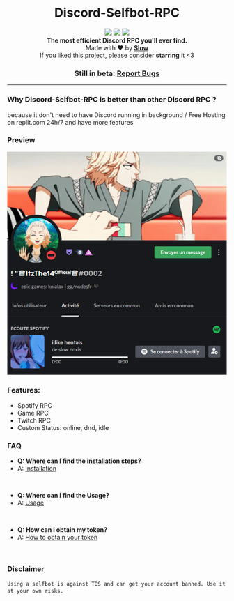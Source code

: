 <h1 align="center">Discord-Selfbot-RPC</h1>

<p align="center">
  <a href="https://github.com/slowwdev/Discord-Selfbot-RPC"><img src="https://img.shields.io/github/last-commit/slowwdev/Discord-Selfbot-RPC?style=flat" /></a>
  <a href="https://github.com/slowwdev/Discord-Selfbot-RPC/stargazers"><img src="https://img.shields.io/github/stars/slowwdev/Discord-Selfbot-RPC?style=flat" /></a>
  <a href="https://github.com/slowwdev/Discord-Selfbot-RPC"><img src="https://visitor-badge.laobi.icu/badge?page_id=slowwdev.Discord-Selfbot-RPC" /></a>
 
  <br>
  <b>The most efficient Discord RPC you'll ever find.</b><br>
  Made with ❤ by <b><a href="https://github.com/slowwdev">Slow</a></b>
  <br>
  If you liked this project, please consider <b>starring</b> it <3
</p>
<h3 align="center">Still in beta: <a href="https://github.com/slowwdev/Discord-Selfbot-RPC/issues">Report Bugs</a></h3>

---

 ### Why Discord-Selfbot-RPC is better than other Discord RPC ?

 because it don't need to have Discord running in background / Free Hosting on replit.com 24h/7 and have more features

### Preview
![Screenshot](screenshot.png)

### Features:

- Spotify RPC
- Game RPC
- Twitch RPC
- Custom Status: online, dnd, idle

### FAQ
- **Q: Where can I find the installation steps?**
- A: [Installation](https://github.com/slowwdev/Discord-Selfbot-RPC/wiki/Installation)

<br />

- **Q: Where can I find the Usage?**
- A: [Usage](https://github.com/slowwdev/Discord-Selfbot-RPC/wiki/Usage)

<br />

- **Q: How can I obtain my token?**
- A: [How to obtain your token](https://www.youtube.com/watch?v=rawcwqFJCCE)

<br />

### Disclaimer
```
Using a selfbot is against TOS and can get your account banned. Use it at your own risks.
```